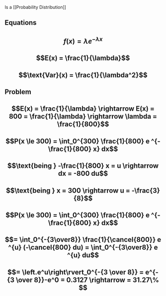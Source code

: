 Is a [[Probability Distribution]]

## Equations
## $$f(x) = \lambda e^{-\lambda x}$$
## $$E(x) = \frac{1}{\lambda}$$
## $$\text{Var}(x) = \frac{1}{\lambda^2}$$

## Problem 
## $$E(x) = \frac{1}{\lambda} \rightarrow E(x) = 800 = \frac{1}{\lambda} \rightarrow \lambda = \frac{1}{800}$$

## $$P(x \le 300) = \int_0^{300} \frac{1}{800} e ^{-\frac{1}{800} x} dx$$

## $$\text{being } -\frac{1}{800} x = u \rightarrow dx = -800 du$$

## $$\text{being } x = 300 \rightarrow u = -\frac{3}{8}$$


## $$P(x \le 300) = \int_0^{300} \frac{1}{800} e ^{-\frac{1}{800} x} dx$$

## $$= \int_0^{-{3\over8}} \frac{1}{\cancel{800}} e ^{u} (-\cancel{800} du) = \int_0^{-{3\over8}} e ^{u} du$$

## $$= \left.e^u\right\rvert_0^{-{3 \over 8}} = e^{-{3 \over 8}}-e^0 = 0.3127 \rightarrow = 31.27\% $$




